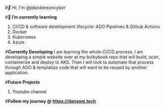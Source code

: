 #*👋 Hi, I’m @jakedansoncyber*

#**🌱 I’m currently learning** 
1. CI/CD & software development lifecycle: ADO Pipelines & Github Actions
2. Docker
3. Kubernetes
4. Azure

#**Currently Developing**
I am learning the whole CI/CD process. I am developing a simple website over at my bulkybook repo that will build, scan, containerize and deploy to AKS. Then I will look to automate that process through ADO & templatize code that will want to be reused by another application.

#**Future Projects**
1. Youtube channel

#**Follow my journey @ https://dansonj.tech**
